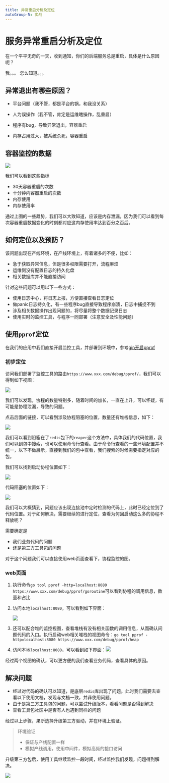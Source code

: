 ```yaml
---
title: 异常重启分析及定位
autoGroup-5: 实战
---
```


# 服务异常重启分析及定位

在一个平平无奇的一天，收到通知，你们的后端服务总是重启，具体是什么原因呢？

我。。。 怎么知道。。。

## 异常退出有哪些原因？

- 平台问题（我不管，都是平台的锅，和我没关系）
- 人为误操作（我不管，肯定是运维瞎操作，乱重启）

- 程序有bug，导致异常退出，容器重启
- 内存占用过大，被系统杀死，容器重启

## 容器监控的数据

![](/actual_3_restart.assets/pprof_prod_1.drawio.png)

我们可以看到这些指标

- 30天容器重启的次数
- 十分钟内容器重启的次数
- 内存使用
- 内存使用率

通过上图的一些趋势，我们可以大致知道，应该是内存泄漏，因为我们可以看到每次容器重启数据变化的时刻都对应这内存使用率达到百分之百后。

## 如何定位以及预防？

该问题出现在产线环境，在产线环境上，有着诸多的不便，比如：

- 急于获取异常信息，但是很多权限需要打开，流程麻烦
- 运维侧没有配置日志的持久化盘
- 相关数据库并不能直接访问

针对这些问题可以用以下一些方式：

- 使用日志中心，将日志上报，方便直接查看日志定位
- 做panic日志持久化，有一些程序bug直接导致程序崩溃，日志中捕捉不到
- 涉及相关数据操作出现问题的，将尽量将整个数据记录日志
- 使用实时的监控工具，与程序一同部署（注意安全及性能问题）

## 使用`pprof`定位

在我们的应用中我们直接开启监控工具，并部署到环境中，参考[gin开启pprof]()

### 初步定位

访问我们部署了监控工具的路由`https://www.xxx.com/debug/pprof/`，我们可以得到如下视图：

![](/actual_3_restart.assets/pprof_prod_2.drawio.png)

我们可以发现，协程的数量特别多，随着时间的加长，一直在上升，可以怀疑，有可能是协程泄漏，导致的问题。

点击后面的链接，可以看到涉及协程阻塞的位置，数量还有堆栈信息，如下：

![](/actual_3_restart.assets/pprof_prod_3.drawio.png)

我们可以看到阻塞在了`redis`包下的`reaper`这个方法中，具体我们的代码位置，我们可以到包中搜索，也可以使用命令行查看。由于命令行查看的一些环境配置并不统一，以下不做展示，直接到我们的包中查看，我们搜索的时候需要指定对应的包。

我们可以找到启动协程位置如下：

![](/actual_3_restart.assets/pprof_prod_4.drawio.png)

代码阻塞的位置如下：

![](/actual_3_restart.assets/pprof_prod_5.drawio.png)

我们可以大概猜到，问题应该出现连接池中定时检测的代码上，此时已经定位到了代码位置。对于如何解决，需要继续的进行定位，查看为何回启动这么多的协程不释放呢？

需要确定是

- 我们业务代码的问题
- 还是第三方工具包的问题

对于这个问题我们可以直接使用web页面查看下，协程监控的图。

### web页面

1. 执行命令`go tool pprof -http=localhost:8080 https://www.xxx.com/debug/pprof/goroutine`可以看到协程的调用信息，数量和占比

2. 访问本地`localhost:8080`，可以看到如下界面：

   ![](/actual_3_restart.assets/pprof_prod_6.drawio.png)

3. 还可以配合堆的监控视图，查看堆栈有没有相关函数的调用信息，从而确认问题代码的入口。执行启动web相关堆栈的视图命令：`go tool pprof -http=localhost:8080 https://www.xxx.com/debug/pprof/heap`

4. 访问本地`localhost:8080`，可以看到如下界面：![](/actual_3_restart.assets/pprof_prod_7.drawio.png)

   

经过两个视图的确认，可以更方便的我们查看业务代码，查看具体的原因。

## 解决问题

- 经过对代码的确认可以知道，是底层`redis`库出现了问题。此时我们需要去查看以下使用文档，发现与文档一致，并非使用问题。
- 由于是第三方工具包的问题，可以尝试升级版本，看看问题是否得到解决
- 查看工具包社区中是否有人也遇到同样的问题

经过以上步骤，果断选择升级第三方驱动，并在环境上验证。

> 环境验证
>
> - 保证与产线配置一样
> - 模拟产线调用，使用中间件，模拟高频的接口访问

升级第三方包后，使用工具继续监控一段时间，经过监控我们发现，问题得到解决。

![](/actual_3_restart.assets/pprof_prod_8.drawio.png)